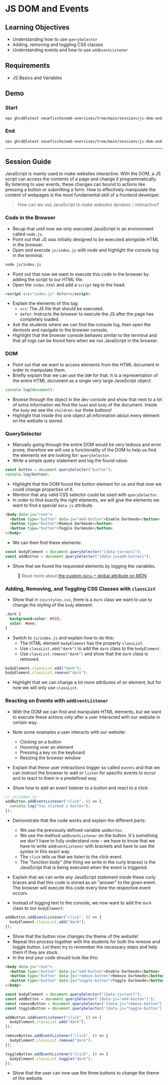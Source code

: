 # JS DOM and Events

## Learning Objectives

- Understanding how to use `querySelector`
- Adding, removing and toggling CSS classes
- Understanding events and how to use `addEventListener`

## Requirements

- JS Basics and Variables

## Demo

### Start

```bash
npx ghcd@latest neuefische/web-exercises/tree/main/sessions/js-dom-and-events/demo-start
```

### End

```bash
npx ghcd@latest neuefische/web-exercises/tree/main/sessions/js-dom-and-events/demo-end
```

---

## Session Guide

JavaScript is mainly used to make websites interactive. With the DOM, a JS script can access the contents of a page and change it programmatically. By listening to user events, these changes can bound to actions like pressing a button or submitting a form. How to effectively manipulate the content of webpages is the most fundamental skill of a frontend developer.

> How can we use JavaScript to make websites dynamic / interactive?

### Code in the Browser

- Recap that until now we only executed JavaScript in an environment called `node.js`.
- Point out that JS was initially designed to be executed alongside HTML in the browser.
- Open and execute `js/index.js` with node and highlight the console log in the terminal.

```bash
node js/index.js
```

- Point out that now we want to execute this code in the browser by adding the script to our HTML file.
- Open the `index.html` and add a `script` tag to the head:

```html
<script src="index.js" defer></script>
```

- Explain the elements of this tag:
  - `src`: The JS file that should be executed.
  - `defer`: Instructs the browser to execute the JS after the page has completely loaded.
- Ask the students where we can find the console log, then open the devtools and navigate to the browser console.
- Highlight that the browser console behaves similar to the terminal and that all logs can be found here when we run JavaScript in the browser.

### DOM

- Point out that we want to access elements from the HTML document in order to manipulate them.
- Briefly explain that we can use the `DOM` for that. It is a representation of the entire HTML document as a single very large JavaScript object:

```js
console.log(document);
```

- Browse through the object in the dev console and show that next to a lot of extra information we find the `head` and `body` of the document. Inside the `body` we see the `children`: our three buttons!
- Highlight that inside this one object all information about every element on the website is stored.

### QuerySelector

- Manually going through the entire DOM would be very tedious and error prone, therefore we will use a functionality of the DOM to help us find the elements we are looking for: `querySelector`.
- Write a simple query statement and log the found value:

```js
const button = document.querySelector("button");
console.log(button);
```

- Highlight that the DOM found the button element for us and that now we could change properties of it.
- Mention that any valid CSS selector could be used with `querySelector`.
- In order to find exactly the right elements, we will give the elements we want to find a special `data-js` attribute.

```html
<body data-js="root">
  <button type="button" data-js="add-button">Enable Darkmode</button>
  <button type="button">Remove Darkmode</button>
  <button type="button">Toggle Darkmode</button>
</body>
```

- We can then find these elements:

```js
const bodyElement = document.querySelector("[data-js=root]");
const addButton = document.querySelector("[data-js=add-button]");
```

- Show that we found the requested elements by logging the variables.

> 📙 Read more about [the custom `data-*` global attribute on MDN](https://developer.mozilla.org/en-US/docs/Web/HTML/Global_attributes/data-*).

### Adding, Removing, and Toggling CSS Classes with `classList`

- Show that in `css/styles.css`, there is a `dark` class we want to use to change the styling of the `body` element.

```css
.dark {
  background-color: #333;
  color: #eee;
}
```

- Switch to `js/index.js` and explain how to do this:
  - The HTML element `bodyElement` has the property `classList`.
  - Use `classList.add("dark")` to add the `dark` class to the `bodyElement`.
  - Use `classList.remove("dark")` and show that the `dark` class is removed.

```js
bodyElement.classList.add("dark");
bodyElement.classList.remove("dark");
```

- Highlight that we can change a lot more attributes of an element, but for now we will only use `classList`.

### Reacting on Events with `addEventListener`

- With the DOM we can find and manipulate HTML elements, but we want to execute these actions only after a user interacted with our website in certain way.
- Note some examples a user interacts with our website:
  - Clicking on a button
  - Hovering over an element
  - Pressing a key on the keyboard
  - Resizing the browser window
- Explain that these user interactions trigger so called `events` and that we can instruct the browser to wait or `listen` for specific events to occur and to react to them in a predefined way.

- Show how to add an event listener to a button and react to a click:

```js
// js/index.js
addButton.addEventListener("click", () => {
  console.log("You clicked a button");
});
```

- Demonstrate that the code works and explain the different parts:

  - We use the previously defined variable `addButton`.
  - We use the method `addEventListener` on the button. It's something we don't have to fully understand now - we have to know that we have to write `addEventListener` with brackets and have to use the syntax in this exact way.
  - The `click` tells us that we listen to the click event.
  - The "function body" (the thing we write in the curly braces) is the JavaScript that is being executed when the event is triggered.

- Explain that we can write any JavaScript statement inside these curly braces and that this code is stored as an "answer" to the given event. The browser will execute this code every time the respective event occurs.
- Instead of logging text to the console, we now want to add the `dark` class to our `bodyElement`:

```js
addButton.addEventListener("click", () => {
  bodyElement.classList.add("dark");
});
```

- Show that the button now changes the theme of the website!
- Repeat this process together with the students for both the remove and toggle button. Let them try to remember the necessary steps and help them if they are stuck.
- In the end your code should look like this:

```html
<body data-js="root">
  <button type="button" data-js="add-button">Enable Darkmode</button>
  <button type="button" data-js="remove-button">Remove Darkmode</button>
  <button type="button" data-js="toggle-button">Toggle Darkmode</button>
</body>
```

```js
const bodyElement = document.querySelector("[data-js=root]");
const addButton = document.querySelector('[data-js="add-button"]');
const removeButton = document.querySelector('[data-js="remove-button"]');
const toggleButton = document.querySelector('[data-js="toggle-button"]');

addButton.addEventListener("click", () => {
  bodyElement.classList.add("dark");
});

removeButton.addEventListener("click", () => {
  bodyElement.classList.remove("dark");
});

toggleButton.addEventListener("click", () => {
  bodyElement.classList.toggle("dark");
});
```

- Show that the user can now use the three buttons to change the theme of the website.
